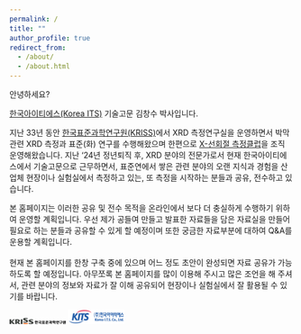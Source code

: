 ```yaml
---
permalink: /
title: ""
author_profile: true
redirect_from: 
  - /about/
  - /about.html
---
```

<p>안녕하세요?</p>
<p><a href="http://koreaits.com/">한국아이티에스(Korea ITS)</a> 기술고문 김창수 박사입니다.</p>
<p>지난 33년 동안 <a href="https://www.kriss.re.kr/">한국표준과학연구원(KRISS)</a>에서 XRD 측정연구실을 운영하면서 박막 관련 XRD 측정과 표준(화) 연구를 수행해왔으며 한편으로 <a href="https://www.metclub.re.kr/diffraction.do">X-선회절 측정클럽</a>을 조직 운영해왔습니다. 지난 ‘24년 정년퇴직 후, XRD 분야의 전문가로서 현재 한국아이티에스에서 기술고문으로 근무하면서, 표준연에서 쌓은 관련 분야의 오랜 지식과 경험을 산업체 현장이나 실험실에서 측정하고 있는, 또 측정을 시작하는 분들과 공유, 전수하고 있습니다.</p>
<p>본 홈페이지는 이러한 공유 및 전수 목적을 온라인에서 보다 더 충실하게 수행하기 위하여 운영할 계획입니다. 우선 제가 공들여 만들고 발표한 자료들을 담은 자료실을 만들어 필요로 하는 분들과 공유할 수 있게 할 예정이며 또한 궁금한 자료부분에 대하여 Q&A를 운용할 계획입니다.<br>
<br>현재 본 홈페이지를 한창 구축 중에 있으며 어느 정도 초안이 완성되면 자료 공유가 가능하도록 할 예정입니다. 아무쪼록 본 홈페이지를 많이 이용해 주시고 많은 조언을 해 주셔서, 관련 분야의 정보와 자료가 잘 이해 공유되어 현장이나 실험실에서 잘 활용될 수 있기를 바랍니다.</p>


<img src="images/kriss_logo.jpg" alt="KRISS" style="width:100px;height:auto;"  />
<img src="images/kits_logo.png" alt="KITS" style="width:100px;height:auto;" />




<!-- 자격사항 및 전문기술
======


For more info
------
Email please! -->
